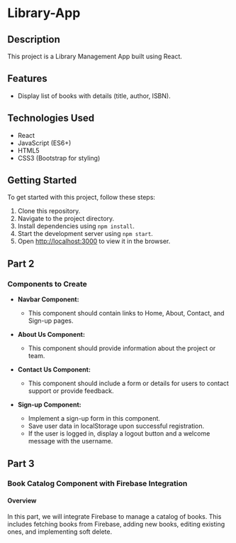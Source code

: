 # Library-App


## Description

This project is a Library Management App built using React.

## Features

- Display list of books with details (title, author, ISBN).

## Technologies Used

- React
- JavaScript (ES6+)
- HTML5
- CSS3 (Bootstrap for styling)

## Getting Started

To get started with this project, follow these steps:

1. Clone this repository.
2. Navigate to the project directory.
3. Install dependencies using `npm install`.
4. Start the development server using `npm start`.
5. Open [http://localhost:3000](http://localhost:3000) to view it in the browser.

## Part 2

### Components to Create

- **Navbar Component:**
  - This component should contain links to Home, About, Contact, and Sign-up pages.

- **About Us Component:**
  - This component should provide information about the project or team.

- **Contact Us Component:**
  - This component should include a form or details for users to contact support or provide feedback.

- **Sign-up Component:**
  - Implement a sign-up form in this component.
  - Save user data in localStorage upon successful registration.
  - If the user is logged in, display a logout button and a welcome message with the username.


## Part 3

### Book Catalog Component with Firebase Integration

#### Overview

In this part, we will integrate Firebase to manage a catalog of books. This includes fetching books from Firebase, adding new books, editing existing ones, and implementing soft delete.